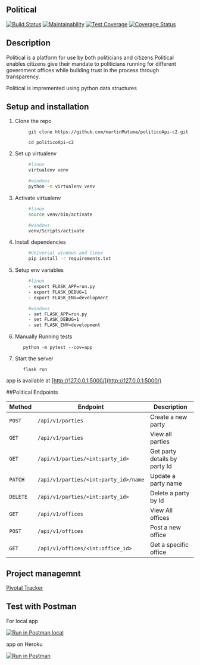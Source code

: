 ## Political 
[![Build Status](https://travis-ci.org/martinMutuma/politicoApi-c2.svg?branch=develop)](https://travis-ci.org/martinMutuma/politicoApi-c2)
[![Maintainability](https://api.codeclimate.com/v1/badges/b9d93f75e153d157012e/maintainability)](https://codeclimate.com/github/martinMutuma/politicoApi-c2/maintainability)
[![Test Coverage](https://api.codeclimate.com/v1/badges/b9d93f75e153d157012e/test_coverage)](https://codeclimate.com/github/martinMutuma/politicoApi-c2/test_coverage)
[![Coverage Status](https://coveralls.io/repos/github/martinMutuma/politicoApi-c2/badge.svg?branch=develop)](https://coveralls.io/github/martinMutuma/politicoApi-c2?branch=develop)

## Description
Political is a platform for use by both  politicians and citizens.Political enables citizens give their mandate to politicians running for different government offices
while building trust in the process through transparency.

Political is impremented  using python data structures

## Setup and installation
1. Clone the repo
   ```git
        git clone https://github.com/martinMutuma/politicoApi-c2.git

        cd politicoApi-c2
   ```

2. Set up virtualenv

        
   ```bash
        #linux
        virtualenv venv
   ```
    
   ```bash
        #windows
        python -m virtualenv venv
   `````

3. Activate virtualenv

        
   ```bash
        #linux
        source venv/bin/activate
   ```
  
   ```bash
        #windows
        venv/Scripts/activate
   ```
4. Install dependencies

   ```bash
        #Universal windows and linux
        pip install -r requirements.txt
   ```

5. Setup env variables
   ```bash  
        #linux
        - export FLASK_APP=run.py
        - export FLASK_DEBUG=1
        - export FLASK_ENV=development
   ```
   ```bash  
        #windows
        - set FLASK_APP=run.py
        - set FLASK_DEBUG=1
        - set FLASK_ENV=development
   ```
6. Manually Running tests
      ```
         python -m pytest --cov=app
      ```
7. Start the server
      ```
         flask run
      ```

app is available at [http://127.0.0.1:5000/](http://127.0.0.1:5000/)

##Political Endpoints

| Method   | Endpoint                             | Description                                 |
| -------- | ------------------------------------ | -------------------------------------       |
| `POST`   | `/api/v1/parties`                    | Create a new party                          |
| `GET`    | `/api/v1/parties`                    | View all parties                            |
| `GET`    | `/api/v1/parties/<int:party_id>`      | Get party details by party Id               |
| `PATCH`  | `/api/v1/parties/<int:party_id>/name` | Update a party  name                        |
| `DELETE` | `/api/v1/parties/<int:party_id>`      | Delete a party by Id                        |
| `GET`    | `/api/v1/offices`                    | View All offices                            |
| `POST`   | `/api/v1/offices`                    | Post a new office                           |
| `GET`    | `/api/v1/offices/<int:office_id>`    | Get a specific office                       |


## Project managemnt 
[Pivotal Tracker](https://www.pivotaltracker.com/n/projects/2241695)

## Test with Postman 

For local app

[![Run in Postman local](https://run.pstmn.io/button.svg)](https://app.getpostman.com/run-collection/11e358c7e2dac60c956f)

app on Heroku 

[![Run in Postman](https://run.pstmn.io/button.svg)](https://app.getpostman.com/run-collection/80ae6b6b1d58956222b3)
